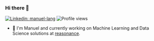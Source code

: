 ### Hi there 👋

[![Linkedin: manuel-lang](https://img.shields.io/badge/-Manuel%20Lang-blue?style=flat-square&logo=Linkedin&logoColor=white&link=https://www.linkedin.com/in/manuel-lang/)](https://www.linkedin.com/in/manuel-lang/)
![Profile views](https://gpvc.arturio.dev/manuel-lang)

- 🔭 I'm Manuel and currently working on Machine Learning and Data Science solutions at [reasonance](https://www.reasonance.de).

<!--
**manuel-lang/manuel-lang** is a ✨ _special_ ✨ repository because its `README.md` (this file) appears on your GitHub profile.

Here are some ideas to get you started:

- 🔭 I’m currently working on ...
- 🌱 I’m currently learning ...
- 👯 I’m looking to collaborate on ...
- 🤔 I’m looking for help with ...
- 💬 Ask me about ...
- 📫 How to reach me: ...
- 😄 Pronouns: ...
- ⚡ Fun fact: ...
-->
